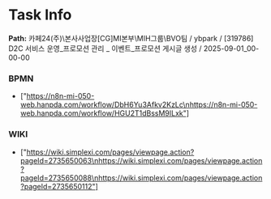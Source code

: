 # Task Info

**Path:** 카페24(주)\본사사업장\[CG]MI본부\MIH그룹\BVO팀 / ybpark / [319786] D2C 서비스 운영_프로모션 관리 _ 이벤트_프로모션 게시글 생성 / 2025-09-01_00-00-00

### BPMN
- ["https://n8n-mi-050-web.hanpda.com/workflow/DbH6Yu3Afkv2KzLc\nhttps://n8n-mi-050-web.hanpda.com/workflow/HGU2T1dBssM9ILxk"]

### WIKI
- ["https://wiki.simplexi.com/pages/viewpage.action?pageId=2735650063\nhttps://wiki.simplexi.com/pages/viewpage.action?pageId=2735650088\nhttps://wiki.simplexi.com/pages/viewpage.action?pageId=2735650112"]

